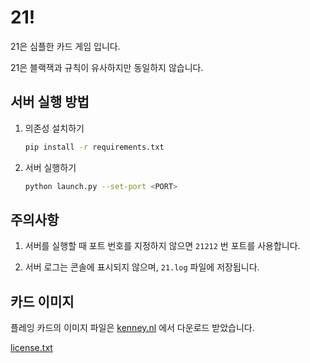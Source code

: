 # 21!

21은 심플한 카드 게임 입니다.

21은 블랙잭과 규칙이 유사하지만 동일하지 않습니다.

## 서버 실행 방법

1. 의존성 설치하기

    ```bash
    pip install -r requirements.txt
    ```

2. 서버 실행하기

    ```bash
    python launch.py --set-port <PORT>
    ```

## 주의사항

1. 서버를 실행할 때 포트 번호를 지정하지 않으면 `21212` 번 포트를 사용합니다.

2. 서버 로그는 콘솔에 표시되지 않으며, `21.log` 파일에 저장됩니다.

## 카드 이미지

플레잉 카드의 이미지 파일은 [kenney.nl](https://www.kenney.nl/assets/boardgame-pack) 에서 다운로드 받았습니다.

[license.txt](https://github.com/chick0/21/blob/master/app/static/card_img/license.txt)
